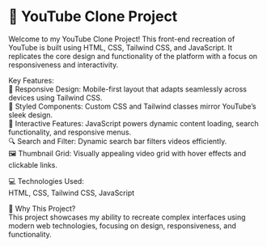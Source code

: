 # 🎥 YouTube Clone Project

Welcome to my YouTube Clone Project! This front-end recreation of YouTube is built using HTML, CSS, Tailwind CSS, and JavaScript. It replicates the core design and functionality of the platform with a focus on responsiveness and interactivity.

Key Features: <br/>
📱 Responsive Design: Mobile-first layout that adapts seamlessly across devices using Tailwind CSS. <br/>
🎨 Styled Components: Custom CSS and Tailwind classes mirror YouTube’s sleek design. <br/>
🚀 Interactive Features: JavaScript powers dynamic content loading, search functionality, and responsive menus. <br/>
🔍 Search and Filter: Dynamic search bar filters videos efficiently. <br/>
🖼️ Thumbnail Grid: Visually appealing video grid with hover effects and clickable links. <br/>

💻 Technologies Used: <br/>
HTML, CSS, Tailwind CSS, JavaScript <br/>

🤔 Why This Project? <br/>
This project showcases my ability to recreate complex interfaces using modern web technologies, focusing on design, responsiveness, and functionality.
